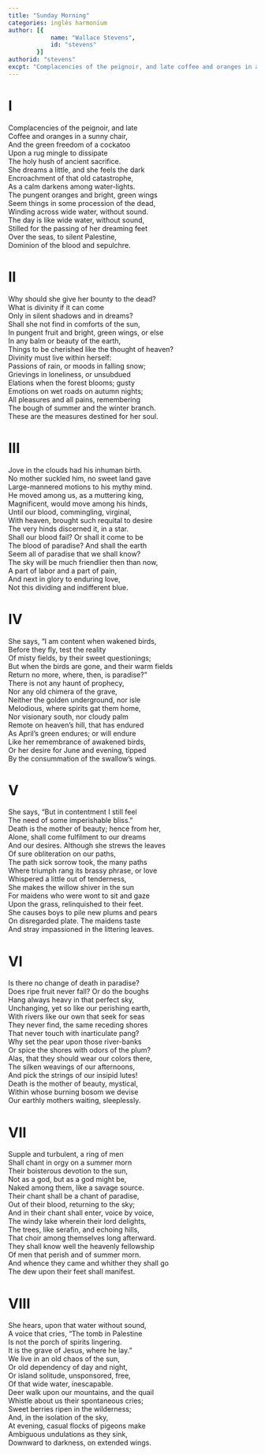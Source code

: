 ```yaml
---
title: "Sunday Morning"
categories: inglês harmonium
author: [{
			name: "Wallace Stevens",
			id: "stevens"
		}]
authorid: "stevens"
excpt: "Complacencies of the peignoir, and late coffee and oranges in a sunny chair"
---
```

# I

Complacencies of the peignoir, and late \
Coffee and oranges in a sunny chair, \
And the green freedom of a cockatoo \
Upon a rug mingle to dissipate \
The holy hush of ancient sacrifice. \
She dreams a little, and she feels the dark \
Encroachment of that old catastrophe, \
As a calm darkens among water-lights. \
The pungent oranges and bright, green wings \
Seem things in some procession of the dead, \
Winding across wide water, without sound. \
The day is like wide water, without sound, \
Stilled for the passing of her dreaming feet \
Over the seas, to silent Palestine, \
Dominion of the blood and sepulchre.


# II

Why should she give her bounty to the dead? \
What is divinity if it can come \
Only in silent shadows and in dreams? \
Shall she not find in comforts of the sun, \
In pungent fruit and bright, green wings, or else \
In any balm or beauty of the earth, \
Things to be cherished like the thought of heaven? \
Divinity must live within herself: \
Passions of rain, or moods in falling snow; \
Grievings in loneliness, or unsubdued \
Elations when the forest blooms; gusty \
Emotions on wet roads on autumn nights; \
All pleasures and all pains, remembering \
The bough of summer and the winter branch. \
These are the measures destined for her soul.


# III

Jove in the clouds had his inhuman birth. \
No mother suckled him, no sweet land gave \
Large-mannered motions to his mythy mind. \
He moved among us, as a muttering king, \
Magnificent, would move among his hinds, \
Until our blood, commingling, virginal, \
With heaven, brought such requital to desire \
The very hinds discerned it, in a star. \
Shall our blood fail? Or shall it come to be \
The blood of paradise? And shall the earth \
Seem all of paradise that we shall know? \
The sky will be much friendlier then than now, \
A part of labor and a part of pain, \
And next in glory to enduring love, \
Not this dividing and indifferent blue.


# IV

She says, “I am content when wakened birds, \
Before they fly, test the reality \
Of misty fields, by their sweet questionings; \
But when the birds are gone, and their warm fields \
Return no more, where, then, is paradise?” \
There is not any haunt of prophecy, \
Nor any old chimera of the grave, \
Neither the golden underground, nor isle \
Melodious, where spirits gat them home, \
Nor visionary south, nor cloudy palm \
Remote on heaven’s hill, that has endured \
As April’s green endures; or will endure \
Like her remembrance of awakened birds, \
Or her desire for June and evening, tipped \
By the consummation of the swallow’s wings.


# V

She says, “But in contentment I still feel \
The need of some imperishable bliss.” \
Death is the mother of beauty; hence from her, \
Alone, shall come fulfilment to our dreams \
And our desires. Although she strews the leaves \
Of sure obliteration on our paths, \
The path sick sorrow took, the many paths \
Where triumph rang its brassy phrase, or love \
Whispered a little out of tenderness, \
She makes the willow shiver in the sun \
For maidens who were wont to sit and gaze \
Upon the grass, relinquished to their feet. \
She causes boys to pile new plums and pears \
On disregarded plate. The maidens taste \
And stray impassioned in the littering leaves.


# VI

Is there no change of death in paradise? \
Does ripe fruit never fall? Or do the boughs \
Hang always heavy in that perfect sky, \
Unchanging, yet so like our perishing earth, \
With rivers like our own that seek for seas \
They never find, the same receding shores \
That never touch with inarticulate pang? \
Why set the pear upon those river-banks \
Or spice the shores with odors of the plum? \
Alas, that they should wear our colors there, \
The silken weavings of our afternoons, \
And pick the strings of our insipid lutes! \
Death is the mother of beauty, mystical, \
Within whose burning bosom we devise \
Our earthly mothers waiting, sleeplessly.


# VII

Supple and turbulent, a ring of men \
Shall chant in orgy on a summer morn \
Their boisterous devotion to the sun, \
Not as a god, but as a god might be, \
Naked among them, like a savage source. \
Their chant shall be a chant of paradise, \
Out of their blood, returning to the sky; \
And in their chant shall enter, voice by voice, \
The windy lake wherein their lord delights, \
The trees, like serafin, and echoing hills, \
That choir among themselves long afterward. \
They shall know well the heavenly fellowship \
Of men that perish and of summer morn. \
And whence they came and whither they shall go \
The dew upon their feet shall manifest.


# VIII

She hears, upon that water without sound, \
A voice that cries, “The tomb in Palestine \
Is not the porch of spirits lingering. \
It is the grave of Jesus, where he lay.” \
We live in an old chaos of the sun, \
Or old dependency of day and night, \
Or island solitude, unsponsored, free, \
Of that wide water, inescapable. \
Deer walk upon our mountains, and the quail \
Whistle about us their spontaneous cries; \
Sweet berries ripen in the wilderness; \
And, in the isolation of the sky, \
At evening, casual flocks of pigeons make \
Ambiguous undulations as they sink, \
Downward to darkness, on extended wings.